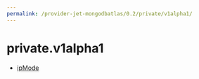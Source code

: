 ```yaml
---
permalink: /provider-jet-mongodbatlas/0.2/private/v1alpha1/
---
```


# private.v1alpha1



* [ipMode](ipMode.md)